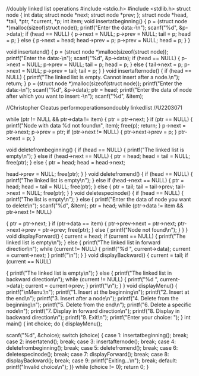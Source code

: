 //doubly linked list operations
#include <stdio.h>
#include <stdlib.h>
struct node
{
int data;
struct node *next;
struct node *prev;
};
struct node *head, *tail, *ptr, *current, *p;
int item;
void insertatbeginning()
{
p = (struct node *)malloc(sizeof(struct
node));
printf("Enter the data:-\n");
scanf("%d", &p->data);
if (head == NULL)
{
p->next = NULL;
p->prev = NULL;
tail = p;
head = p;
}
else
{
p->next = head;
head->prev = p;
p->prev = NULL;
head = p;
}
}

void insertatend()
{
p = (struct node *)malloc(sizeof(struct
node));
printf("Enter the data:-\n");
scanf("%d", &p->data);
if (head == NULL)
{
p->next = NULL;
p->prev = NULL;
tail = p;
head = p;
}
else
{
tail->next = p;
p->next = NULL;
p->prev = tail;
tail = p;
}
}
void insertafternode()
{
if (head == NULL)
{
printf("The linked list is empty. Cannot
insert after a node.\n");
return;
}
p = (struct node *)malloc(sizeof(struct
node));
printf("Enter the data:-\n");
scanf("%d", &p->data);
ptr = head;
printf("Enter the data of node after
which you want to insert:-\n");
scanf("%d", &item);

//Christopher Cleatus
performoperationsondoubly linkedlist
//U2203071

while (ptr != NULL && ptr->data !=
item)
{
ptr = ptr->next;
}
if (ptr == NULL)
{
printf("Node with data %d not
found\n", item);
free(p);
return;
}
p->next = ptr->next;
p->prev = ptr;
if (ptr->next != NULL)
{
ptr->next->prev = p;
}
ptr->next = p;
}

void deletefrombeginning()
{
if (head == NULL)
{
printf("The linked list is empty\n");
}
else if (head->next == NULL)
{
ptr = head;
head = tail = NULL;
free(ptr);
}
else
{
ptr = head;
head = head->next;

head->prev = NULL;
free(ptr);
}
}
void deletefromend()
{
if (head == NULL)
{
printf("The linked list is empty\n");
}
else if (head->next == NULL)
{
ptr = head;
head = tail = NULL;
free(ptr);
}
else
{
ptr = tail;
tail = tail->prev;
tail->next = NULL;
free(ptr);
}
}
void deletespecinode()
{
if (head == NULL)
{
printf("The list is empty\n");
}
else
{
printf("Enter the data of node you want
to delete\n");
scanf("%d", &item);
ptr = head;
while (ptr->data != item && ptr->next
!= NULL)

{
ptr = ptr->next;
}
if (ptr->data == item)
{
ptr->prev->next = ptr->next;
ptr->next->prev = ptr->prev;
free(ptr);
}
else
{
printf("Node not found\n");
}
}
}
void displayForward()
{
current = head;
if (current == NULL)
{
printf("The linked list is empty\n");
}
else
{
printf("The linked list in forward
direction\n");
while (current != NULL)
{
printf("%d ", current->data);
current = current->next;
}
printf("\n");
}
}
void displayBackward()
{
current = tail;
if (current == NULL)

{
printf("The linked list is empty\n");
}
else
{
printf("The linked list in backward
direction\n");
while (current != NULL)
{
printf("%d ", current->data);
current = current->prev;
}
printf("\n");
}
}
void displayMenu()
{
printf("\nMenu:\n");
printf("1. Insert at the beginning\n");
printf("2. Insert at the end\n");
printf("3. Insert after a node\n");
printf("4. Delete from the
beginning\n");
printf("5. Delete from the end\n");
printf("6. Delete a specific node\n");
printf("7. Display in forward
direction\n");
printf("8. Display in backward
direction\n");
printf("9. Exit\n");
printf("Enter your choice: ");
}
int main()
{
int choice;
do
{
displayMenu();

scanf("%d", &choice);
switch (choice) {
case 1:
insertatbeginning();
break;
case 2:
insertatend();
break;
case 3:
insertafternode();
break;
case 4:
deletefrombeginning();
break;
case 5:
deletefromend();
break;
case 6:
deletespecinode();
break;
case 7:
displayForward();
break;
case 8:
displayBackward();
break;
case 9:
printf("Exiting...\n");
break;
default:
printf("Invalid choice\n"); }} while (choice != 0);
return 0;
}
